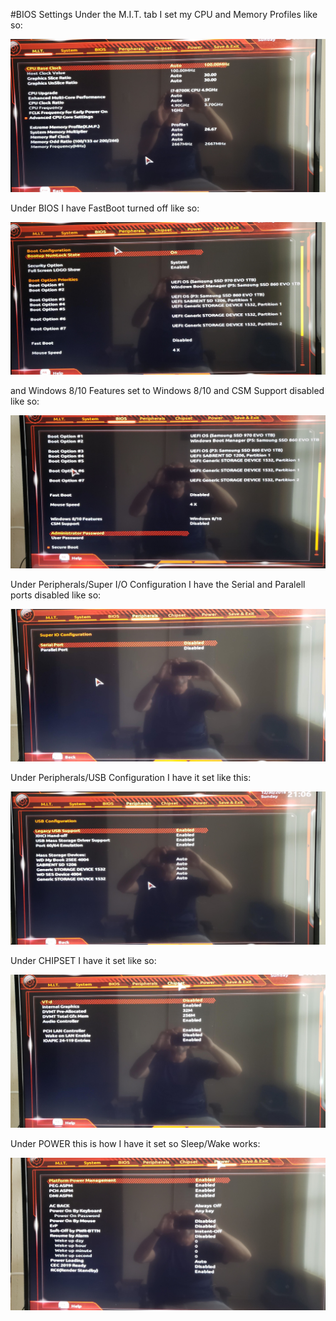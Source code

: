 #BIOS Settings
Under the M.I.T. tab I set my CPU and Memory Profiles like so:

![M.I.T.](/img/1.jpg)

Under BIOS I have FastBoot turned off like so:

![BIOS](/img/2.jpg) 

and Windows 8/10 Features set to Windows 8/10 and CSM Support disabled like so:

![BIOS2](/img/3.jpg)

Under Peripherals/Super I/O Configuration I have the Serial and Paralell ports disabled like so:

![SUPER I/O](/img/4.jpg)

Under Peripherals/USB Configuration I have it set like this:

![USB](/img/5.jpg)

Under CHIPSET I have it set like so:

![CHIPSET](/img/6.jpg)

Under POWER this is how I have it set so Sleep/Wake works:

![POWER](/img/7.jpg)
